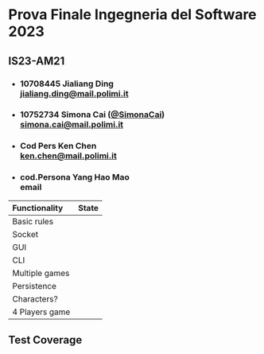 # Prova Finale Ingegneria del Software 2023
## IS23-AM21

- ###   10708445 Jialiang Ding<br>jialiang.ding@mail.polimi.it
- ###   10752734 Simona Cai ([@SimonaCai](https://github.com/SimonaCai))<br>simona.cai@mail.polimi.it
- ###   Cod Pers Ken Chen<br>ken.chen@mail.polimi.it
- ###   cod.Persona Yang Hao Mao<br>email

| Functionality   |                             State                             |
| :---------------| :-----------------------------------------------------------: |
| Basic rules     |
| Socket          |
| GUI             |
| CLI             |
| Multiple games  |
| Persistence     |
| Characters?
| 4 Players game  |

## Test Coverage

